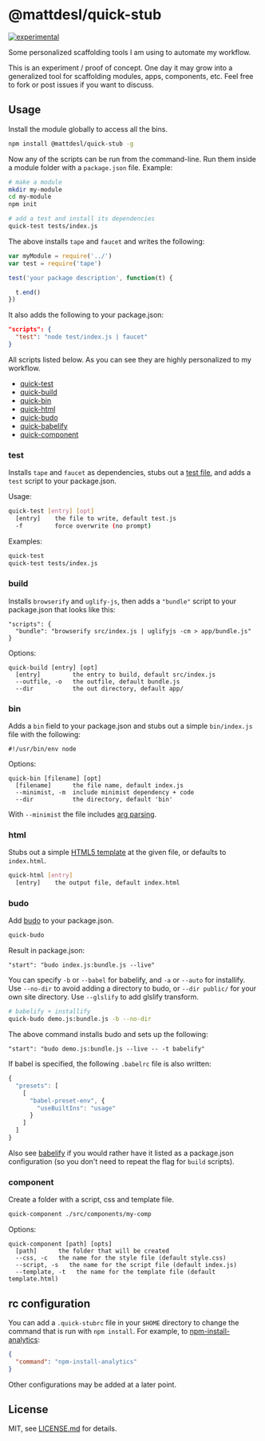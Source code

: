 # @mattdesl/quick-stub

[![experimental](http://badges.github.io/stability-badges/dist/experimental.svg)](http://github.com/badges/stability-badges)

Some personalized scaffolding tools I am using to automate my workflow. 

This is an experiment / proof of concept. One day it may grow into a generalized tool for scaffolding modules, apps, components, etc. Feel free to fork or post issues if you want to discuss.

## Usage

Install the module globally to access all the bins. 

```sh
npm install @mattdesl/quick-stub -g
```

Now any of the scripts can be run from the command-line. Run them inside a module folder with a `package.json` file. Example:

```sh
# make a module
mkdir my-module
cd my-module
npm init

# add a test and install its dependencies
quick-test tests/index.js
```

The above installs `tape` and `faucet` and writes the following:

```js
var myModule = require('../')
var test = require('tape')

test('your package description', function(t) {

  t.end()
})
```

It also adds the following to your package.json:

```json
"scripts": {
  "test": "node test/index.js | faucet"
}
```

All scripts listed below. As you can see they are highly personalized to my workflow.

- [quick-test](#test)
- [quick-build](#build)
- [quick-bin](#bin)
- [quick-html](#html)
- [quick-budo](#budo)
- [quick-babelify](#babelify)
- [quick-component](#component)

### test

Installs `tape` and `faucet` as dependencies, stubs out a [test file](templates/test.js), and adds a `test` script to your package.json.

Usage: 

```sh
quick-test [entry] [opt]
  [entry]    the file to write, default test.js
  -f         force overwrite (no prompt)
```

Examples:

```sh
quick-test
quick-test tests/index.js
```

### build

Installs `browserify` and `uglify-js`, then adds a `"bundle"` script to your package.json that looks like this:

```
"scripts": {
  "bundle": "browserify src/index.js | uglifyjs -cm > app/bundle.js"
}
```

Options: 

```
quick-build [entry] [opt]
  [entry]         the entry to build, default src/index.js
  --outfile, -o   the outfile, default bundle.js
  --dir           the out directory, default app/
```

### bin

Adds a `bin` field to your package.json and stubs out a simple `bin/index.js` file with the following:

```
#!/usr/bin/env node

```

Options:

```
quick-bin [filename] [opt]
  [filename]      the file name, default index.js
  --minimist, -m  include minimist dependency + code
  --dir           the directory, default 'bin'
```

With `--minimist` the file includes [arg parsing](templates/bin-minimist.js).

### html

Stubs out a simple [HTML5 template](templates/index.html) at the given file, or defaults to `index.html`. 

```sh
quick-html [entry]
  [entry]    the output file, default index.html
```

### budo

Add [budo](https://github.com/mattdesl/budo) to your package.json.

```sh
quick-budo
```

Result in package.json:

```
"start": "budo index.js:bundle.js --live"
```

You can specify `-b` or `--babel` for babelify, and `-a` or `--auto` for installify. Use `--no-dir` to avoid adding a directory to budo, or `--dir public/` for your own site directory. Use `--glslify` to add glslify transform.

```sh
# babelify + installify
quick-budo demo.js:bundle.js -b --no-dir
```

The above command installs budo and sets up the following:

```
"start": "budo demo.js:bundle.js --live -- -t babelify"
```

If babel is specified, the following `.babelrc` file is also written:

```js
{
  "presets": [
    [
      "babel-preset-env", {
        "useBuiltIns": "usage"
      }
    ]
  ]
}
```

Also see [babelify](#babelify) if you would rather have it listed as a package.json configuration (so you don't need to repeat the flag for `build` scripts).

### component

Create a folder with a script, css and template file.

```sh
quick-component ./src/components/my-comp
```

Options:

```
quick-component [path] [opts]
  [path]      the folder that will be created
  --css, -c   the name for the style file (default style.css)
  --script, -s   the name for the script file (default index.js)
  --template, -t   the name for the template file (default template.html)
```

## rc configuration

You can add a `.quick-stubrc` file in your `$HOME` directory to change the command that is run with `npm install`. For example, to [npm-install-analytics](https://github.com/mattdesl/npm-install-analytics):

```json
{
  "command": "npm-install-analytics"
}
```

Other configurations may be added at a later point.

## License

MIT, see [LICENSE.md](http://github.com/mattdesl/quick-stub/blob/master/LICENSE.md) for details.
